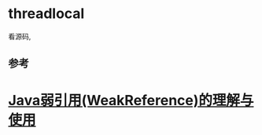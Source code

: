 # threadlocal

看源码,

## 参考

# [Java弱引用(WeakReference)的理解与使用](https://www.cnblogs.com/zjj1996/p/9140385.html)

